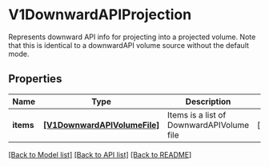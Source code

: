 # V1DownwardAPIProjection

Represents downward API info for projecting into a projected volume. Note that this is identical to a downwardAPI volume source without the default mode.

## Properties
Name | Type | Description | Notes
------------ | ------------- | ------------- | -------------
**items** | [**[V1DownwardAPIVolumeFile]**](V1DownwardAPIVolumeFile.md) | Items is a list of DownwardAPIVolume file | [optional] 

[[Back to Model list]](../README.md#documentation-for-models) [[Back to API list]](../README.md#documentation-for-api-endpoints) [[Back to README]](../README.md)


